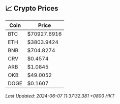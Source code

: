 ## 📈 Crypto Prices

| Coin | Price |
| ---- | ----- |
| BTC | $70927.6916 |
| ETH | $3803.9424 |
| BNB | $704.8274 |
| CRV | $0.4574 |
| ARB | $1.0845 |
| OKB | $49.0052 |
| DOGE | $0.1607 |

_Last Updated: 2024-06-07 11:37:32.381 +0800 HKT_